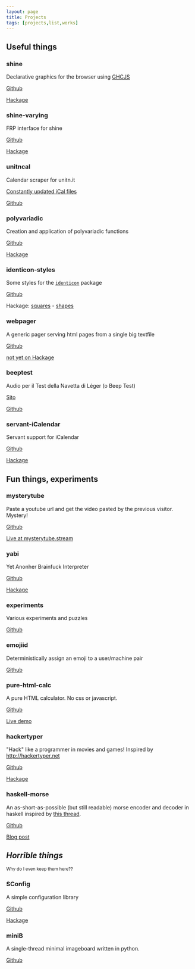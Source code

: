 ```yaml
---
layout: page
title: Projects
tags: [projects,list,works]
---
```



## Useful things

### shine

Declarative graphics for the browser using [GHCJS](https://github.com/ghcjs/ghcjs)

[Github](https://github.com/fgaz/shine)

[Hackage](https://hackage.haskell.org/package/shine)

### shine-varying

FRP interface for shine

[Github](https://github.com/fgaz/shine-varying)

[Hackage](https://hackage.haskell.org/package/shine-varying)

### unitncal

Calendar scraper for unitn.it

[Constantly updated iCal files](http://unitncal.fgaz.me)

[Github](https://github.com/fgaz/unitncal)

### polyvariadic

Creation and application of polyvariadic functions

[Github](https://github.com/fgaz/polyvariadic)

[Hackage](https://hackage.haskell.org/package/polyvariadic)

### identicon-styles

Some styles for the [`identicon`](http://hackage.haskell.org/package/identicon) package

[Github](https://github.com/fgaz/identicon-styles)

Hackage: [squares](https://hackage.haskell.org/package/identicon-style-squares) - [shapes]()

### webpager

A generic pager serving html pages from a single big textfile

[Github](https://github.com/fgaz/webpager)

[not yet on Hackage]()

### beeptest

Audio per il Test della Navetta di Léger (o Beep Test)

[Sito](http://fgaz.github.io/beeptest)

[Github](https://github.com/fgaz/beeptest)

### servant-iCalendar

Servant support for iCalendar

[Github](https://github.com/fgaz/servant-iCalendar)

[Hackage](https://hackage.haskell.org/package/servant-iCalendar)


## Fun things, experiments

### mysterytube

Paste a youtube url and get the video pasted by the previous visitor. Mystery!

[Github](https://github.com/fgaz/mysterytube/)

[Live at mysterytube.stream](http://mysterytube.stream)

### yabi

Yet Anonher Brainfuck Interpreter

[Github](https://github.com/fgaz/yabi)

[Hackage](https://hackage.haskell.org/package/yabi)

### experiments

Various experiments and puzzles

[Github](https://github.com/fgaz/experiments)

### emojiid

Deterministically assign an emoji to a user/machine pair

[Github](https://github.com/fgaz/emojiid)

### pure-html-calc

A pure HTML calculator. No css or javascript.

[Github](https://github.com/fgaz/pure-html-calc/)

[Live demo](http://fgaz.me/pure-html-calc/)

### hackertyper

"Hack" like a programmer in movies and games! Inspired by http://hackertyper.net

[Github](https://github.com/fgaz/hackertyper)

[Hackage](https://hackage.haskell.org/package/hackertyper)

### haskell-morse

An as-short-as-possible (but still readable) morse encoder and decoder in haskell inspired by [this thread](http://www.reddit.com/r/programming/comments/7xjqb/who_can_write_the_smallesttidiestcleverest_morse/).

[Github](https://github.com/fgaz/haskell-morse)

[Blog post](/posts/2014-12-05-morse-translator-haskell/)


## *Horrible things*

<small>Why do I even keep them here??</small>

### SConfig

A simple configuration library

[Github](https://github.com/fgaz/SConfig)

[Hackage](https://hackage.haskell.org/package/SConfig)

### miniB

A single-thread minimal imageboard written in python.

[Github](https://github.com/fgaz/miniB)

